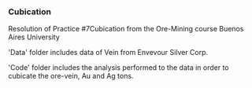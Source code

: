 ### Cubication

Resolution of Practice #7Cubication from the Ore-Mining course Buenos Aires University

'Data' folder includes data of Vein  from Envevour Silver Corp. 

'Code' folder includes the analysis performed to the data in order to cubicate the ore-vein, Au and Ag tons.




 
